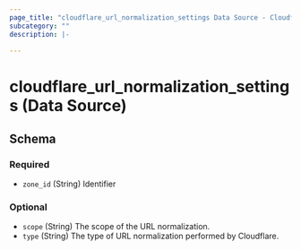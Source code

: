 ```yaml
---
page_title: "cloudflare_url_normalization_settings Data Source - Cloudflare"
subcategory: ""
description: |-
  
---
```


# cloudflare_url_normalization_settings (Data Source)




<!-- schema generated by tfplugindocs -->
## Schema

### Required

- `zone_id` (String) Identifier

### Optional

- `scope` (String) The scope of the URL normalization.
- `type` (String) The type of URL normalization performed by Cloudflare.


